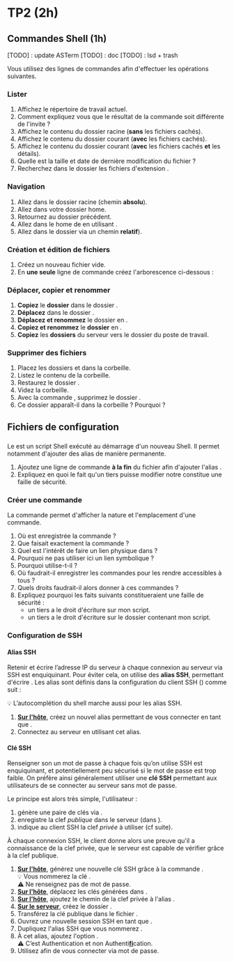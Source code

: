 <!DOCTYPE html>
<html lang="fr">
    <head>
        <meta charset="utf8"/>
        <title>TP2 (AdminSys)</title>
        <meta name="color-scheme" content="dark light">
        <meta name="viewport" content="width=device-width, initial-scale=1"/>
        <link   href="/skeleton/tp/index.css"  rel="stylesheet">
        <script  src="/skeleton/tp/index.js"  type="module"     blocking="render" async></script>
    </head>
    <body>
        <main>

# TP2 (2h)

## Commandes Shell (1h)

[TODO] : update ASTerm
[TODO] : doc
[TODO] : lsd + trash

Vous utilisez des lignes de commandes afin d'effectuer les opérations suivantes.

### Lister

1. <q-text> Affichez le répertoire de travail actuel.</q-text>
2. <q-text> Comment expliquez vous que le résultat de la commande soit différente de l'invite ?</q-text>
1. <q-text> Affichez le contenu du dossier racine (**sans** les fichiers cachés).</q-text>
1. <q-text> Affichez le contenu du dossier courant (**avec** les fichiers cachés).</q-text>
1. </q-text>Affichez le contenu du dossier courant (**avec** les fichiers cachés **et** les détails).</q-text>
1. <q-text>Quelle est la taille et date de dernière modification du fichier <script type="c-text">.bashrc</script> ?</q-text>
1. <q-text>Recherchez dans le dossier <script type="c-text">/var/log/</script> les fichiers d'extension <script type="c-text">.log</script>.</q-text>

### Navigation

1. <q-text>Allez dans le dossier racine (chemin **absolu**).</q-text>
1. <q-text>Allez dans votre dossier home.</q-text>
1. <q-text>Retournez au dossier précédent.</q-text>
1. <q-text>Allez dans le home de <script type="c-text">zeus</script> en utilisant <script type="c-text">~<h>$USER</h></script>.</q-text>
1. <q-text>Allez dans le dossier <script type="c-text">/var/log/</script> via un chemin **relatif**).</q-text>

### Création et édition de fichiers

1. <q-text>Créez un nouveau fichier <script type="c-text">/tmp/test</script> vide.</q-text>
1. <q-text>En **une seule** ligne de commande créez l'arborescence ci-dessous :
  <script type="c-bash">
    📂 /tmp/
    ├── 📂 A
    │   ├── 📂 1
    │   └── 📂 2
    └── 📂 B
        ├── 📂 1
        └── 📂 2
  </script></q-text>

### Déplacer, copier et renommer

1. <q-text> **Copiez** le **dossier** <script type="c-bash">B/</script> dans le dossier <script type="c-bash">A/</script>.</q-text>
1. <q-text> **Déplacez** <script type="c-bash">A/B/</script> dans le dossier <script type="c-bash">A/1/</script>.</q-text>
1. <q-text> **Déplacez et renommez** le dossier <script type="c-bash">A/1/B/</script> en <script type="c-bash">/tmp/C</script>.</q-text>
1. <q-text> **Copiez et renommez** le **dossier** <script type="c-bash">C/</script> en <script type="c-bash">/tmp/D</script>.</q-text>
1. <q-text> **Copiez** les **dossiers** <script type="c-bash">{A,B,C}/</script> du serveur vers le dossier <script type="c-bash">/tmp/</script> du poste de travail.</q-text>

### Supprimer des fichiers

1. <q-text> Placez les dossiers <script type="c-bash">B/2/</script> et <script type="c-bash">A/2/</script> dans la corbeille.</q-text>
1. <q-text> Listez le contenu de la corbeille.</q-text>
1. <q-text> Restaurez le dossier <script type="c-bash">A/2/</script>.</q-text>
1. <q-text> Videz la corbeille.</q-text>
1. <q-text> Avec la commande <script type="c-bash">rm</script>, supprimez le dossier <script type="c-bash">A/2/</script>.</q-text>
1. <q-text> Ce dossier apparaît-il dans la corbeille ? Pourquoi ?</q-text>

## Fichiers de configuration

### <script type="c-text">.bashrc</script>

Le <script type="c-text">.bashrc</script> est un script Shell exécuté au démarrage d'un nouveau Shell. Il permet notamment d'ajouter des alias de manière permanente.

1. Ajoutez une ligne de commande <b>à la fin</b> du fichier <script type="c-text">.bashrc</script> afin d'ajouter l'alias <script type="c-bash">hello</script>.
1. <q-text>Expliquez en quoi le fait qu'un tiers puisse modifier notre <script type="c-text">.bashrc</script> constitue une faille de sécurité.</q-text>

### Créer une commande

La commande <script type="c-bash">type <h>$CMD</h></script> permet d'afficher la nature et l'emplacement d'une commande.

1. <q-text>Où est enregistrée la commande <script type="c-bash">mkcmd</script> ?</q-text>
1. <q-text>Que faisait exactement la commande <script type="c-bash">mkcmd</script> ?</q-text>
1. <q-text>Quel est l'intérêt de faire un lien physique dans <script type="c-bash">mkcmd</script> ?</q-text>
1. <q-text>Pourquoi ne pas utiliser ici un lien symbolique ?</q-text>
1. <q-text>Pourquoi <script type="c-bash">mkcmd</script> utilise-t-il <script type="c-bash">relpath</script> ?</q-text>
1. <q-text>Où faudrait-il enregistrer les commandes pour les rendre accessibles à tous ?</q-text>
1. <q-text>Quels droits faudrait-il alors donner à ces commandes ?</q-text>
1. Expliquez pourquoi les faits suivants constitueraient une faille de sécurité :
   - <q-text>un tiers a le droit d'écriture sur mon script.</q-text>
   - <q-text>un tiers a le droit d'écriture sur le dossier contenant mon script.</q-text>

### Configuration de SSH


#### Alias SSH

Retenir et écrire l’adresse IP du serveur à chaque connexion au serveur via SSH est
enquiquinant. Pour éviter cela, on utilise des **alias SSH**, permettant d'écrire <script type="c-bash">ssh <h>$ALIAS</h></script> au lieu de <script type="c-bash">ssh <h>$USER</h>@<h>$SERVER</h></script>. Les alias sont définis dans la configuration du client SSH (<script type="c-text">~/.ssh/config</script>) comme suit :
<script type="c-bash">
Host <h>$ALIAS</h> # ssh ALIAS => ssh USER@SERVER
  User <h>$USER</h>
  HostName <h>$SERVER</h>
  IdentityFile <h>$PRIVKEY_PATH</h> # si clé SSH
  IdentitiesOnly yes         # si IdentityFile
</script>

💡 L’autocomplétion du shell marche aussi pour les alias SSH.

1. <q-text><u><b>Sur l'hôte</b></u>, créez un nouvel alias <script type="c-text">AdmSys</script> permettant de vous connecter en tant que <script type="c-text">zeus</script>.</q-text>
2. <q-text>Connectez au serveur en utilisant cet alias.</q-text>

#### Clé SSH

Renseigner son un mot de passe à chaque fois qu’on utilise SSH est enquiquinant, et potentiellement peu sécurisé si le mot de passe est trop faible. On préfère ainsi généralement utiliser une **clé SSH** permettant aux utilisateurs de se connecter au serveur sans mot de passe.

Le principe est alors très simple, l'utilisateur :
1. génère une paire de clés via <script type="c-bash">keygen</script>.
2. enregistre la clef *publique* dans le serveur (dans <script type="c-text">~/.ssh/authorized_keys</script>).
3. indique au client SSH la clef *privée* à utiliser (cf suite).

À chaque connexion SSH, le client donne alors une preuve qu'il a connaissance de la clef privée, que le serveur est capable de vérifier grâce à la clef publique.

1. <u><b>Sur l'hôte</b></u>, générez une nouvelle clé SSH grâce à la commande <script type="c-bash">ssh-keygen</script>.<br/>
   💡 Vous nommerez la clé <script type="c-text">AdmSys</script>.<br/>
   ⚠ Ne renseignez pas de mot de passe.
1. <q-text><u><b>Sur l'hôte</b></u>, déplacez les clés générées dans <script type="c-text">~/.ssh/keys/{priv/,pub/}</script>.</q-text>
1. <q-text><u><b>Sur l'hôte</b></u>, ajoutez le chemin de la clef privée à l'alias <script type="c-text">AdmSys</script>.</q-text>
2. <q-text><u><b>Sur le serveur</b></u>, créez le dossier <script type="c-text">~zeus/.ssh/</script>.</q-text>
3. <q-text>Transférez la clé publique dans le fichier <script type="c-text">~zeus/.ssh/authorized_keys</script>.</q-text>
4. <q-text>Ouvrez une nouvelle session SSH en tant que <script type="c-text">zeus</script>.</q-text>
1. <q-text>Dupliquez l'alias SSH <script type="c-text">AdmSys</script> que vous nommerez <script type="c-text">AdmSysPwd</script>.</q-text>
1. <q-text>À cet alias, ajoutez l'option <script type="c-text">PubkeyAuthentication no</script>.<br/>
   ⚠ C’est Authentication et non Authenti<b><u>fi</u></b>cation.</q-text>
2. <q-text>Utilisez <script type="c-text">AdmSysPwd</script> afin de vous connecter via mot de passe.</q-text>

</main>
    </body>
</html>